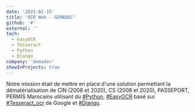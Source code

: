 ```yaml
---
date: '2021-02-15'
title: 'OCR Web - GEMADEC'
github: '#'
external: ''
tech:
  - easyOCR
  - Tesseract
  - Python
  - Django
company: 'Gemadec'
showInProjects: true
---
```


Notre mission était de mettre en place d'une solution permettant la dématérialisation de CIN (2008 et 2020), CS (2008 et 2020), PASSEPORT, PERMIS Marocains utilisant du [#Python](https://docs.python.org/fr/3.8/), [#EasyOCR](https://pypi.org/project/easyocr/) basé sur [#Tesseract_ocr](https://pypi.org/project/pytesseract/) de Google et [#Django](https://docs.djangoproject.com/fr/4.0/).